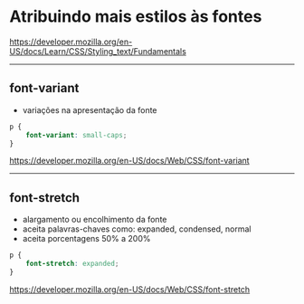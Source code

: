 # Atribuindo mais estilos às fontes

<https://developer.mozilla.org/en-US/docs/Learn/CSS/Styling_text/Fundamentals>

-------------------------------------------------------------------------------

## font-variant

* variações na apresentação da fonte

```css
p {
    font-variant: small-caps;
}
```

<https://developer.mozilla.org/en-US/docs/Web/CSS/font-variant>

-------------------------------------------------------------------------------

## font-stretch

* alargamento ou encolhimento da fonte
* aceita palavras-chaves como: expanded, condensed, normal
* aceita porcentagens 50% a 200%

```css
p {
    font-stretch: expanded;
}
```

<https://developer.mozilla.org/en-US/docs/Web/CSS/font-stretch>
